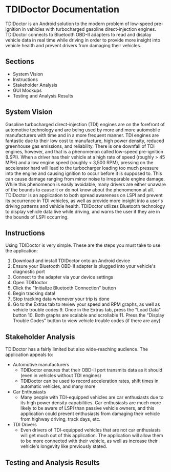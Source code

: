 # TDIDoctor Documentation
TDIDoctor is an Android solution to the modern problem of low-speed pre-ignition in vehicles with turbocharged gasoline direct-injection engines. TDIDoctor connects to Bluetooth OBD-II adapters to read and display vehicle data in real time while driving in order to provide more insight into vehicle health and prevent drivers from damaging their vehicles. 

## Sections
* System Vision
* Instructions
* Stakeholder Analysis
* GUI Mockups
* Testing and Analysis Results

## System Vision
Gasoline turbocharged direct-injection (TDI) engines are on the forefront of automotive technology and are being used by more and more automobile manufacturers with time and in a more frequent manner. TDI engines are fantastic due to their low cost to manufacture, high power density, reduced greenhouse gas emissions, and reliability. There is one downfall of TDI engines, however, and that is a phenomenon called low-speed pre-ignition (LSPI). When a driver has their vehicle at a high rate of speed (roughly > 45 MPH) and a low engine speed (roughly < 3,500 RPM), pressing on the accelerator hard will lead to the turbocharger loading too much pressure into the engine and causing ignition to occur before it is supposed to. This can cause damage ranging from minor noise to irreparable engine damage. While this phenomenon is easily avoidable, many drivers are either unaware of the bounds to cause it or do not know about the phenomenon at all. TDIDoctor is an application to both spread awareness on LSPI and prevent its occurrence in TDI vehicles, as well as provide more insight into a user's driving patterns and vehicle health. TDIDoctor utilizes Bluetooth technology to display vehicle data live while driving, and warns the user if they are in the bounds of LSPI occurring. 

## Instructions
Using TDIDoctor is very simple. These are the steps you must take to use the application:
1. Download and install TDIDoctor onto an Android device
2. Ensure your Bluetooth OBD-II adapter is plugged into your vehicle's diagnostic port
3. Connect to the adapter via your device settings
4. Open TDIDoctor
5. Click the "Initialize Bluetooth Connection" button
6. Begin tracking data!
7. Stop tracking data whenever your trip is done
8. Go to the Extras tab to review your speed and RPM graphs, as well as vehicle trouble codes
	9. Once in the Extras tab, press the "Load Data" button
	10. Both graphs are scalable and scrollable
	11. Press the "Display Trouble Codes" button to view vehicle trouble codes (if there are any)

## Stakeholder Analysis
TDIDoctor has a fairly limited but also wide-reaching audience. The application appeals to: 
* Automotive manufacturers
	* TDIDoctor ensures that their OBD-II port transmits data as it should (even in vehicles without TDI engines)
	* TDIDoctor can be used to record acceleration rates, shift times in automatic vehicles, and many more
* Car Enthusiasts
	* Many people with TDI-equipped vehicles are car enthusiasts due to its high power density capabilities. Car enthusiasts are much more likely to be aware of LSPI than passive vehicle owners, and this application could prevent enthusiasts from damaging their vehicle from highway driving, track days, etc.
* TDI Drivers
	* Even drivers of TDI-equipped vehicles that are not car enthusiasts will get much out of this application. The application will allow them to be more connected with their vehicle, as well as increase their vehicle's longevity like previously stated. 
## Testing and Analysis Results
